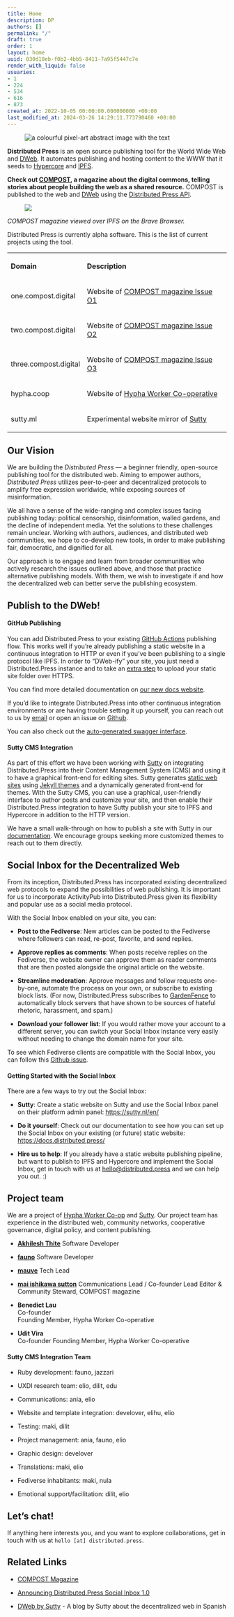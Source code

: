 ```yaml
---
title: Home
description: DP
authors: []
permalink: "/"
draft: true
order: 1
layout: home
uuid: 030d18eb-f0b2-4bb5-8411-7a95f5447c7e
render_with_liquid: false
usuaries:
- 1
- 224
- 534
- 616
- 873
created_at: 2022-10-05 00:00:00.000000000 +00:00
last_modified_at: 2024-03-26 14:29:11.773790460 +00:00
---
```


<figure><img src="public/npr5msdhy70pwg5tikr6xjofez91/dp header.png" class="img-fluid" controls="false" alt="a colourful pixel-art abstract image with the text "></figure>
<p style="text-align:start"><strong>Distributed Press</strong> is an open source publishing tool for the World Wide Web and <a href="https://getdweb.net" rel="noopener" target="_blank" referrerpolicy="strict-origin-when-cross-origin">DWeb</a>. It automates publishing and hosting content to the WWW that it seeds to <a href="https://hypercore-protocol.org/" rel="noopener" target="_blank" referrerpolicy="strict-origin-when-cross-origin">Hypercore</a> and <a href="https://ipfs.io" rel="noopener" target="_blank" referrerpolicy="strict-origin-when-cross-origin">IPFS</a>.</p>
<p style="text-align:start"><strong>Check out <a href="https://compost.digital" rel="noopener" target="_blank" referrerpolicy="strict-origin-when-cross-origin">COMPOST</a>, a magazine about the digital commons, telling stories about people building the web as a shared resource.</strong> COMPOST is published to the web and <a href="https://getdweb.net" rel="noopener" target="_blank" referrerpolicy="strict-origin-when-cross-origin">DWeb</a> using the <a href="https://github.com/hyphacoop/api.distributed.press" rel="noopener" target="_blank" referrerpolicy="strict-origin-when-cross-origin">Distributed Press API</a>.</p>
<figure><img src="public/ey2bg0gcc2l6q955r3fjjkpmivtp/2021-03-06-one-brave-ipns.png" class="img-fluid" controls="false"></figure>
<p style="text-align:start"><em>COMPOST magazine viewed over IPFS on the Brave Browser.</em></p>
<p style="text-align:start">Distributed Press is currently alpha software. This is the list of current projects using the tool.</p>
<table>
  <tbody>
    <tr>
      <th>
        <p style="text-align:start">Domain</p>
      </th>
      <th>
        <p style="text-align:start">Description</p>
      </th>
    </tr>
    <tr>
      <td>
        <p style="text-align:start">one.compost.digital</p>
      </td>
      <td>
        <p style="text-align:start">Website of <a href="https://one.compost.digital" rel="noopener" target="_blank" referrerpolicy="strict-origin-when-cross-origin">COMPOST magazine Issue O1</a></p>
      </td>
    </tr>
    <tr>
      <td>
        <p style="text-align:start">two.compost.digital</p>
      </td>
      <td>
        <p style="text-align:start">Website of <a href="https://two.compost.digital" rel="noopener" target="_blank" referrerpolicy="strict-origin-when-cross-origin">COMPOST magazine Issue O2</a></p>
      </td>
    </tr>
    <tr>
      <td>
        <p style="text-align:start">three.compost.digital</p>
      </td>
      <td>
        <p style="text-align:start">Website of <a href="https://three.compost.digital" rel="noopener" target="_blank" referrerpolicy="strict-origin-when-cross-origin">COMPOST magazine Issue O3</a></p>
      </td>
    </tr>
    <tr>
      <td>
        <p style="text-align:start">hypha.coop</p>
      </td>
      <td>
        <p style="text-align:start">Website of <a href="https://hypha.coop" rel="noopener" target="_blank" referrerpolicy="strict-origin-when-cross-origin">Hypha Worker Co-operative</a></p>
      </td>
    </tr>
    <tr>
      <td>
        <p style="text-align:start">sutty.ml</p>
      </td>
      <td>
        <p style="text-align:start">Experimental website mirror of <a href="https://sutty.nl/en/" rel="noopener" target="_blank" referrerpolicy="strict-origin-when-cross-origin">Sutty</a></p>
      </td>
    </tr>
  </tbody>
</table>
<h2 style="text-align:start" id="our-vision">Our Vision</h2>
<p style="text-align:start">We are building the <em>Distributed Press</em> — a beginner friendly, open-source publishing tool for the distributed web. Aiming to empower authors, <em>Distributed Press</em> utilizes peer-to-peer and decentralized protocols to amplify free expression worldwide, while exposing sources of misinformation.</p>
<p style="text-align:start">We all have a sense of the wide-ranging and complex issues facing publishing today: political censorship, disinformation, walled gardens, and the decline of independent media. Yet the solutions to these challenges remain unclear. Working with authors, audiences, and distributed web communities, we hope to co-develop new tools, in order to make publishing fair, democratic, and dignified for all.</p>
<p style="text-align:start">Our approach is to engage and learn from broader communities who actively research the issues outlined above, and those that practice alternative publishing models. With them, we wish to investigate if and how the decentralized web can better serve the publishing ecosystem.</p>
<p style="text-align:start"></p>
<h2 style="text-align:start" id="publish-to-the-dweb!">Publish to the DWeb!</h2>
<h4 style="text-align:start" id="github-publishing">GitHub Publishing</h4>
<p style="text-align:start">You can add Distributed.Press to your existing <a href="https://docs.github.com/en/actions" rel="noopener" target="_blank" referrerpolicy="strict-origin-when-cross-origin">GitHub Actions</a> publishing flow. This works well if you’re already publishing a static website in a continuous integration to HTTP or even if you’ve been publishing to a single protocol like IPFS. In order to “DWeb-ify” your site, you just need a Distributed.Press instance and to take an <a href="https://github.com/marketplace/actions/publish-to-distributed-press" rel="noopener" target="_blank" referrerpolicy="strict-origin-when-cross-origin">extra step</a> to upload your static site folder over HTTPS.</p>
<p style="text-align:start">You can find more detailed documentation on <a href="https://docs.distributed.press" rel="noopener" target="_blank" referrerpolicy="strict-origin-when-cross-origin">our new docs website</a>.</p>
<p style="text-align:start">If you’d like to integrate Distributed.Press into other continuous integration environments or are having trouble setting it up yourself, you can reach out to us by <a href="mailto:%20hello@distributed.press" rel="noopener" target="_blank" referrerpolicy="strict-origin-when-cross-origin">email</a> or open an issue on <a href="https://github.com/hyphacoop/distributed.press" rel="noopener" target="_blank" referrerpolicy="strict-origin-when-cross-origin">Github</a>.</p>
<p style="text-align:start">You can also check out the <a href="https://api.distributed.press/v1/docs/static/index.html" rel="noopener" target="_blank" referrerpolicy="strict-origin-when-cross-origin">auto-generated swagger interface</a>.</p>
<h4 style="text-align:start" id="sutty-cms-integration">Sutty CMS Integration</h4>
<p style="text-align:start">As part of this effort we have been working with <a href="https://sutty.nl/en/" rel="noopener" target="_blank" referrerpolicy="strict-origin-when-cross-origin">Sutty</a> on integrating Distributed.Press into their Content Management System (CMS) and using it to have a graphical front-end for editing sites. Sutty generates <a href="https://en.wikipedia.org/wiki/Static_web_page" rel="noopener" target="_blank" referrerpolicy="strict-origin-when-cross-origin">static web sites</a> using <a href="https://jekyllrb.com/" rel="noopener" target="_blank" referrerpolicy="strict-origin-when-cross-origin">Jekyll themes</a> and a dynamically generated front-end for themes. With the Sutty CMS, you can use a graphical, user-friendly interface to author posts and customize your site, and then enable their Distributed.Press integration to have Sutty publish your site to IPFS and Hypercore in addition to the HTTP version.</p>
<p style="text-align:start">We have a small walk-through on how to publish a site with Sutty in our <a href="https://docs.distributed.press/deployment/sutty" rel="noopener" target="_blank" referrerpolicy="strict-origin-when-cross-origin">documentation</a>. We encourage groups seeking more customized themes to reach out to them directly.</p>
<p style="text-align:start"></p>
<h2 style="text-align:start" id="social-inbox-for-the-decentralized-web">Social Inbox for the Decentralized Web</h2>
<p style="text-align:start">From its inception, Distributed.Press has incorporated existing decentralized web protocols to expand the possibilities of web publishing. It is important for us to incorporate ActivityPub into Distributed.Press given its flexibility and popular use as a social media protocol.</p>
<p style="text-align:start">With the Social Inbox enabled on your site, you can:</p>
<ul>
  <li>
    <p style="text-align:start"><strong>Post to the Fediverse</strong>: New articles can be posted to the Fediverse where followers can read, re-post, favorite, and send replies.</p>
  </li>
  <li>
    <p style="text-align:start"><strong>Approve replies as comments</strong>: When posts receive replies on the Fediverse, the website owner can approve them as reader comments that are then posted alongside the original article on the website.</p>
  </li>
  <li>
    <p style="text-align:start"><strong>Streamline moderation</strong>: Approve messages and follow requests one-by-one, automate the process on your own, or subscribe to existing block lists. (For now, Distributed.Press subscribes to <a href="https://github.com/gardenfence/blocklist/tree/main" rel="noopener" target="_blank" referrerpolicy="strict-origin-when-cross-origin">GardenFence</a> to automatically block servers that have shown to be sources of hateful rhetoric, harassment, and spam.)</p>
  </li>
  <li>
    <p style="text-align:start"><strong>Download your follower list</strong>: If you would rather move your account to a different server, you can switch your Social Inbox instance very easily without needing to change the domain name for your site.</p>
  </li>
</ul>
<p style="text-align:start">To see which Fediverse clients are compatible with the Social Inbox, you can follow this <a href="https://github.com/hyphacoop/social.distributed.press/issues/24" rel="noopener" target="_blank" referrerpolicy="strict-origin-when-cross-origin">Github issue</a>.</p>
<h4 style="text-align:start" id="getting-started-with-the-social-inbox">Getting Started with the Social Inbox</h4>
<p style="text-align:start">There are a few ways to try out the Social Inbox:</p>
<ul>
  <li>
    <p style="text-align:start"><strong>Sutty</strong>: Create a static website on Sutty and use the Social Inbox panel on their platform admin panel: <a href="https://sutty.nl/en/" rel="noopener" target="_blank" referrerpolicy="strict-origin-when-cross-origin">https://sutty.nl/en/</a></p>
  </li>
  <li>
    <p style="text-align:start"><strong>Do it yourself</strong>: Check out our documentation to see how you can set up the Social Inbox on your existing (or future) static website: <a href="https://docs.distributed.press/" rel="noopener" target="_blank" referrerpolicy="strict-origin-when-cross-origin">https://docs.distributed.press/</a></p>
  </li>
  <li>
    <p style="text-align:start"><strong>Hire us to help</strong>: If you already have a static website publishing pipeline, but want to publish to IPFS and Hypercore and implement the Social Inbox, get in touch with us at <a href="mailto:hello@distributed.press" rel="noopener" target="_blank" referrerpolicy="strict-origin-when-cross-origin">hello@distributed.press</a> and we can help you out. :)</p>
  </li>
</ul>
<h2 style="text-align:start"></h2>
<h2 style="text-align:start" id="project-team">Project team</h2>
<p style="text-align:start">We are a project of <a href="https://hypha.coop/" rel="noopener" target="_blank" referrerpolicy="strict-origin-when-cross-origin">Hypha Worker Co-op</a> and <a href="https://sutty.nl/" rel="noopener" target="_blank" referrerpolicy="strict-origin-when-cross-origin">Sutty</a>. Our project team has experience in the distributed web, community networks, cooperative governance, digital policy, and content publishing.</p>
<ul>
  <li>
    <p style="text-align:start"><strong><a href="https://akhilesh.art/" rel="noopener" target="_blank" referrerpolicy="strict-origin-when-cross-origin">Akhilesh Thite</a></strong> Software Developer</p>
  </li>
  <li>
    <p style="text-align:start"><strong><a href="https://0xacab.org/fauno" rel="noopener" target="_blank" referrerpolicy="strict-origin-when-cross-origin">fauno</a></strong> Software Developer</p>
  </li>
  <li>
    <p style="text-align:start"><strong><a href="https://software.mauve.moe/" rel="noopener" target="_blank" referrerpolicy="strict-origin-when-cross-origin">mauve</a></strong> Tech Lead</p>
  </li>
  <li>
    <p style="text-align:start"><strong><a href="https://maisutton.net/" rel="noopener" target="_blank" referrerpolicy="strict-origin-when-cross-origin">mai ishikawa sutton</a></strong> Communications Lead / Co-founder Lead Editor &amp; Community Steward, COMPOST magazine</p>
  </li>
  <li>
    <p style="text-align:start"><strong>Benedict Lau</strong><br>
      Co-founder<br>
      Founding Member, Hypha Worker Co-operative</p>
  </li>
  <li>
    <p style="text-align:start"><strong>Udit Vira</strong><br>
      Co-founder Founding Member, Hypha Worker Co-operative</p>
  </li>
</ul>
<p style="text-align:start"></p>
<h4 style="text-align:start" id="sutty-cms-integration-team">Sutty CMS Integration Team</h4>
<ul>
  <li>
    <p style="text-align:start">Ruby development: fauno, jazzari</p>
  </li>
  <li>
    <p style="text-align:start">UXDI research team: elio, dilit, edu</p>
  </li>
  <li>
    <p style="text-align:start">Communications: ania, elio</p>
  </li>
  <li>
    <p style="text-align:start">Website and template integration: develover, elihu, elio</p>
  </li>
  <li>
    <p style="text-align:start">Testing: maki, dilit</p>
  </li>
  <li>
    <p style="text-align:start">Project management: ania, fauno, elio</p>
  </li>
  <li>
    <p style="text-align:start">Graphic design: develover</p>
  </li>
  <li>
    <p style="text-align:start">Translations: maki, elio</p>
  </li>
  <li>
    <p style="text-align:start">Fediverse inhabitants: maki, nula</p>
  </li>
  <li>
    <p style="text-align:start">Emotional support/facilitation: dilit, elio</p>
  </li>
</ul>
<h2 style="text-align:start"></h2>
<h2 style="text-align:start" id="let's-chat!">Let’s chat!</h2>
<p style="text-align:start">If anything here interests you, and you want to explore collaborations, get in touch with us at <code>hello [at] distributed.press</code>.</p>
<h2 style="text-align:start"></h2>
<h2 style="text-align:start" id="related-links">Related Links</h2>
<ul>
  <li>
    <p style="text-align:start"><a href="https://compost.digital/" rel="noopener" target="_blank" referrerpolicy="strict-origin-when-cross-origin">COMPOST Magazine</a></p>
  </li>
  <li>
    <p style="text-align:start"><a href="https://hypha.coop/dripline/announcing-dp-social-inbox/" rel="noopener" target="_blank" referrerpolicy="strict-origin-when-cross-origin">Announcing Distributed.Press Social Inbox 1.0</a></p>
  </li>
  <li>
    <p style="text-align:start"><a href="https://dweb.sutty.nl/" rel="noopener" target="_blank" referrerpolicy="strict-origin-when-cross-origin">DWeb by Sutty</a> - A blog by Sutty about the decentralized web in Spanish</p>
  </li>
</ul>